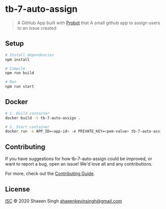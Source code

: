 # tb-7-auto-assign

> A GitHub App built with [Probot](https://github.com/probot/probot) that A small github app to assign users to an issue created

## Setup

```sh
# Install dependencies
npm install

# Compile
npm run build

# Run
npm run start
```

## Docker

```sh
# 1. Build container
docker build -t tb-7-auto-assign .

# 2. Start container
docker run -e APP_ID=<app-id> -e PRIVATE_KEY=<pem-value> tb-7-auto-assign
```

## Contributing

If you have suggestions for how tb-7-auto-assign could be improved, or want to report a bug, open an issue! We'd love all and any contributions.

For more, check out the [Contributing Guide](CONTRIBUTING.md).

## License

[ISC](LICENSE) © 2020 Shaeen Singh <shaeenkevinsingh@gmail.com>
